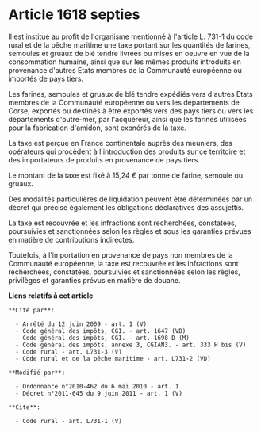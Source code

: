 # Article 1618 septies

Il est institué au profit de l'organisme mentionné à l'article L. 731-1 du code rural et de la pêche maritime une taxe
portant sur les quantités de farines, semoules et gruaux de blé tendre livrées ou mises en oeuvre en vue de la consommation
humaine, ainsi que sur les mêmes produits introduits en provenance d'autres Etats membres de la Communauté européenne ou
importés de pays tiers. 

Les farines, semoules et gruaux de blé tendre expédiés vers d'autres Etats membres de la Communauté européenne ou vers les
départements de Corse, exportés ou destinés à être exportés vers des pays tiers ou vers les départements d'outre-mer, par
l'acquéreur, ainsi que les farines utilisées pour la fabrication d'amidon, sont exonérés de la taxe. 

La taxe est perçue en France continentale auprès des meuniers, des opérateurs qui procèdent à l'introduction des produits sur
ce territoire et des importateurs de produits en provenance de pays tiers. 

Le montant de la taxe est fixé à 15,24 € par tonne de farine, semoule ou gruaux. 

Des modalités particulières de liquidation peuvent être déterminées par un décret qui précise également les obligations
déclaratives des assujettis. 

La taxe est recouvrée et les infractions sont recherchées, constatées, poursuivies et sanctionnées selon les règles et sous
les garanties prévues en matière de contributions indirectes. 

Toutefois, à l'importation en provenance de pays non membres de la Communauté européenne, la taxe est recouvrée et les
infractions sont recherchées, constatées, poursuivies et sanctionnées selon les règles, privilèges et garanties prévus en
matière de douane.

**Liens relatifs à cet article**

	**Cité par**:

	  - Arrêté du 12 juin 2009 - art. 1 (V)
	  - Code général des impôts, CGI. - art. 1647 (VD)
	  - Code général des impôts, CGI. - art. 1698 D (M)
	  - Code général des impôts, annexe 3, CGIAN3. - art. 333 H bis (V)
	  - Code rural - art. L731-3 (V)
	  - Code rural et de la pêche maritime - art. L731-2 (VD)

	**Modifié par**:

	  - Ordonnance n°2010-462 du 6 mai 2010 - art. 1
	  - Décret n°2011-645 du 9 juin 2011 - art. 1 (V)

	**Cite**:

	  - Code rural - art. L731-1 (V)
